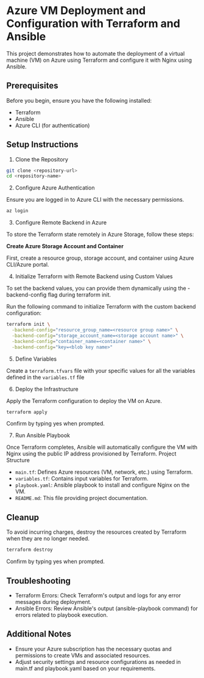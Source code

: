 # Azure VM Deployment and Configuration with Terraform and Ansible

This project demonstrates how to automate the deployment of a virtual machine (VM) on Azure using Terraform and configure it with Nginx using Ansible.

## Prerequisites

Before you begin, ensure you have the following installed:

- Terraform
- Ansible
- Azure CLI (for authentication)

## Setup Instructions

1. Clone the Repository

```bash
git clone <repository-url>
cd <repository-name>
```

2. Configure Azure Authentication

Ensure you are logged in to Azure CLI with the necessary permissions.

```bash
az login
```

3. Configure Remote Backend in Azure

To store the Terraform state remotely in Azure Storage, follow these steps:

**Create Azure Storage Account and Container**

First, create a resource group, storage account, and container using Azure CLI/Azure portal.

4. Initialize Terraform with Remote Backend using Custom Values

To set the backend values, you can provide them dynamically using the -backend-config flag during terraform init.

Run the following command to initialize Terraform with the custom backend configuration:

```sh
terraform init \
  -backend-config="resource_group_name=<resource group name>" \
  -backend-config="storage_account_name=<storage account name>" \
  -backend-config="container_name=<container name>" \
  -backend-config="key=<blob key name>"
```

5. Define Variables

Create a `terraform.tfvars` file with your specific values for all the variables defined in the `variables.tf` file

6. Deploy the Infrastructure

Apply the Terraform configuration to deploy the VM on Azure.

```bash
terraform apply
```

Confirm by typing yes when prompted.

7. Run Ansible Playbook

Once Terraform completes, Ansible will automatically configure the VM with Nginx using the public IP address provisioned by Terraform.
Project Structure

- `main.tf`: Defines Azure resources (VM, network, etc.) using Terraform.
- `variables.tf`: Contains input variables for Terraform.
- `playbook.yaml`: Ansible playbook to install and configure Nginx on the VM.
- `README.md`: This file providing project documentation.

## Cleanup

To avoid incurring charges, destroy the resources created by Terraform when they are no longer needed.

```bash
terraform destroy
```

Confirm by typing yes when prompted.

## Troubleshooting

- Terraform Errors: Check Terraform's output and logs for any error messages during deployment.
- Ansible Errors: Review Ansible's output (ansible-playbook command) for errors related to playbook execution.

## Additional Notes

- Ensure your Azure subscription has the necessary quotas and permissions to create VMs and associated resources.
- Adjust security settings and resource configurations as needed in main.tf and playbook.yaml based on your requirements.
